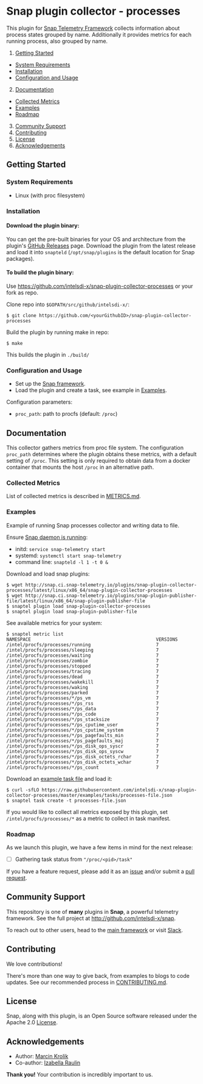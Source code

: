 # Snap plugin collector - processes

This plugin for [Snap Telemetry Framework](http://github.com/intelsdi-x/snap) collects information about process states grouped by name. Additionally it provides metrics for each running process, also grouped by name.

1. [Getting Started](#getting-started)
  * [System Requirements](#system-requirements)
  * [Installation](#installation)
  * [Configuration and Usage](#configuration-and-usage)
2. [Documentation](#documentation)
  * [Collected Metrics](#collected-metrics)
  * [Examples](#examples)
  * [Roadmap](#roadmap)
3. [Community Support](#community-support)
4. [Contributing](#contributing)
5. [License](#license)
6. [Acknowledgements](#acknowledgements)

## Getting Started
### System Requirements

 - Linux (with proc filesystem)

### Installation

#### Download the plugin binary:

You can get the pre-built binaries for your OS and architecture from the plugin's [GitHub Releases](https://github.com/intelsdi-x/snap-plugin-collector-processes/releasess) page. Download the plugin from the latest release and load it into `snapteld` (`/opt/snap/plugins` is the default location for Snap packages).
#### To build the plugin binary:
Use https://github.com/intelsdi-x/snap-plugin-collector-processes or your fork as repo.

Clone repo into `$GOPATH/src/github/intelsdi-x/`:
```
$ git clone https://github.com/<yourGithubID>/snap-plugin-collector-processes
```
Build the plugin by running make in repo:
```
$ make
```
This builds the plugin in `./build/`

### Configuration and Usage
* Set up the [Snap framework](https://github.com/intelsdi-x/snap/blob/master/README.md#getting-started).
* Load the plugin and create a task, see example in [Examples](https://github.com/intelsdi-x/snap-plugin-collector-processes/blob/master/README.md#examples).

Configuration parameters:

- `proc_path`: path to procfs (default: `/proc`)

## Documentation

This collector gathers metrics from proc file system. The configuration `proc_path` determines where the plugin obtains these metrics, with a default setting of `/proc`. This setting is only required to obtain data from a docker container that mounts the host `/proc` in an alternative path.

### Collected Metrics
List of collected metrics is described in [METRICS.md](https://github.com/intelsdi-x/snap-plugin-collector-processes/blob/master/METRICS.md).

### Examples

Example of running Snap processes collector and writing data to file.

Ensure [Snap daemon is running](https://github.com/intelsdi-x/snap#running-snap):
* initd: `service snap-telemetry start`
* systemd: `systemctl start snap-telemetry`
* command line: `snapteld -l 1 -t 0 &`

Download and load snap plugins:
```
$ wget http://snap.ci.snap-telemetry.io/plugins/snap-plugin-collector-processes/latest/linux/x86_64/snap-plugin-collector-processes
$ wget http://snap.ci.snap-telemetry.io/plugins/snap-plugin-publisher-file/latest/linux/x86_64/snap-plugin-publisher-file
$ snaptel plugin load snap-plugin-collector-processes
$ snaptel plugin load snap-plugin-publisher-file
```
See available metrics for your system:
```
$ snaptel metric list
NAMESPACE                                              VERSIONS
/intel/procfs/processes/running                        7
/intel/procfs/processes/sleeping                       7
/intel/procfs/processes/waiting                        7
/intel/procfs/processes/zombie                         7
/intel/procfs/processes/stopped                        7
/intel/procfs/processes/tracing                        7
/intel/procfs/processes/dead                           7
/intel/procfs/processes/wakekill                       7
/intel/procfs/processes/waking                         7
/intel/procfs/processes/parked                         7
/intel/procfs/processes/*/ps_vm                        7
/intel/procfs/processes/*/ps_rss                       7
/intel/procfs/processes/*/ps_data                      7
/intel/procfs/processes/*/ps_code                      7
/intel/procfs/processes/*/ps_stacksize                 7
/intel/procfs/processes/*/ps_cputime_user              7
/intel/procfs/processes/*/ps_cputime_system            7
/intel/procfs/processes/*/ps_pagefaults_min            7
/intel/procfs/processes/*/ps_pagefaults_maj            7
/intel/procfs/processes/*/ps_disk_ops_syscr            7
/intel/procfs/processes/*/ps_disk_ops_syscw            7
/intel/procfs/processes/*/ps_disk_octets_rchar         7
/intel/procfs/processes/*/ps_disk_octets_wchar         7
/intel/procfs/processes/*/ps_count                     7
```


Download an [example task file](https://github.com/intelsdi-x/snap-plugin-collector-processes/blob/master/examples/tasks/) and load it:
```
$ curl -sfLO https://raw.githubusercontent.com/intelsdi-x/snap-plugin-collector-processes/master/examples/tasks/processes-file.json
$ snaptel task create -t processes-file.json
```

If you would like to collect all metrics exposed by this plugin, set `/intel/procfs/processes/*` as a metric to collect in task manifest.

### Roadmap
As we launch this plugin, we have a few items in mind for the next release:

- [  ] Gathering task status from `"/proc/<pid>/task"`

If you have a feature request, please add it as an [issue](https://github.com/intelsdi-x/snap-plugin-collector-processes/issues/new) and/or submit a [pull request](https://github.com/intelsdi-x/snap-plugin-collector-processes/pulls).

## Community Support
This repository is one of **many** plugins in **Snap**, a powerful telemetry framework. See the full project at http://github.com/intelsdi-x/snap.

To reach out to other users, head to the [main framework](https://github.com/intelsdi-x/snap#community-support) or visit [Slack](http://slack.snap-telemetry.io).

## Contributing
We love contributions!

There's more than one way to give back, from examples to blogs to code updates. See our recommended process in [CONTRIBUTING.md](CONTRIBUTING.md).

## License
Snap, along with this plugin, is an Open Source software released under the Apache 2.0 [License](LICENSE).
## Acknowledgements

* Author: [Marcin Krolik](https://github.com/marcin-krolik)
* Co-author: [Izabella Raulin](https://github.com/IzabellaRaulin)

**Thank you!** Your contribution is incredibly important to us.
